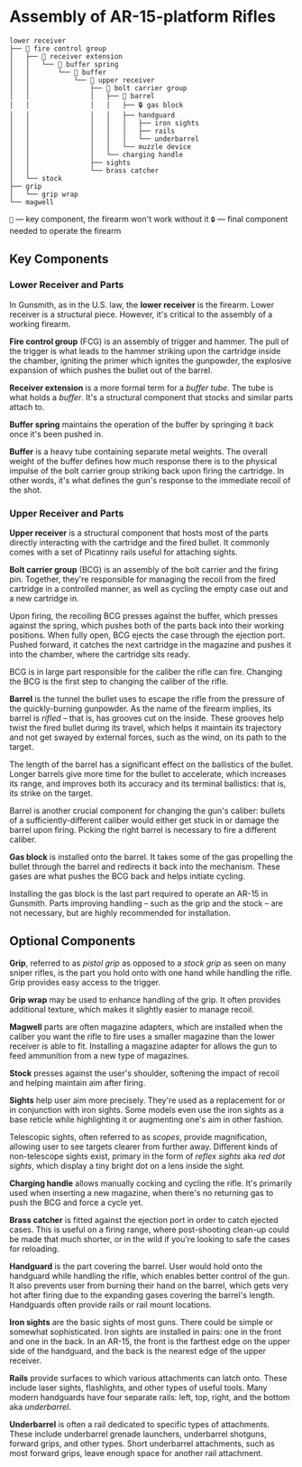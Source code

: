# Assembly of AR-15-platform Rifles

```
lower receiver
├── 🔑 fire control group
│   ├── 🔑 receiver extension
│   │   └── 🔑 buffer spring
│   │       └── 🔑 buffer
│   │           └── 🔑 upper receiver
│   │               ├── 🔑 bolt carrier group
│   │               │   ├── 🔑 barrel
│   │               │   │   ├── 🔒 gas block
│   │               │   │   ├── handguard
│   │               │   │   │   ├── iron sights
│   │               │   │   │   ├── rails
│   │               │   │   │   └── underbarrel
│   │               │   │   └── muzzle device
│   │               │   └── charging handle
│   │               ├── sights
│   │               └── brass catcher
│   └── stock
├── grip
│   └── grip wrap
└── magwell
```

`🔑` — key component, the firearm won't work without it
`🔒` — final component needed to operate the firearm


## Key Components

### Lower Receiver and Parts

In Gunsmith, as in the U.S. law, the **lower receiver** is the firearm. Lower receiver is a structural piece. However, it's critical to the assembly of a working firearm.

**Fire control group** (FCG) is an assembly of trigger and hammer. The pull of the trigger is what leads to the hammer striking upon the cartridge inside the chamber, igniting the primer which ignites the gunpowder, the explosive expansion of which pushes the bullet out of the barrel.

**Receiver extension** is a more formal term for a *buffer tube*. The tube is what holds a *buffer*. It's a structural component that stocks and similar parts attach to.

**Buffer spring** maintains the operation of the buffer by springing it back once it's been pushed in.

**Buffer** is a heavy tube containing separate metal weights. The overall weight of the buffer defines how much response there is to the physical impulse of the bolt carrier group striking back upon firing the cartridge. In other words, it's what defines the gun's response to the immediate recoil of the shot.


### Upper Receiver and Parts

**Upper receiver** is a structural component that hosts most of the parts directly interacting with the cartridge and the fired bullet. It commonly comes with a set of Picatinny rails useful for attaching sights.

**Bolt carrier group** (BCG) is an assembly of the bolt carrier and the firing pin. Together, they're responsible for managing the recoil from the fired cartridge in a controlled manner, as well as cycling the empty case out and a new cartridge in.

Upon firing, the recoiling BCG presses against the buffer, which presses against the spring, which pushes both of the parts back into their working positions. When fully open, BCG ejects the case through the ejection port. Pushed forward, it catches the next cartridge in the magazine and pushes it into the chamber, where the cartridge sits ready.

BCG is in large part responsible for the caliber the rifle can fire. Changing the BCG is the first step to changing the caliber of the rifle.

**Barrel** is the tunnel the bullet uses to escape the rifle from the pressure of the quickly-burning gunpowder. As the name of the firearm implies, its barrel is *rifled* ­– that is, has grooves cut on the inside. These grooves help twist the fired bullet during its travel, which helps it maintain its trajectory and not get swayed by external forces, such as the wind, on its path to the target.

The length of the barrel has a significant effect on the ballistics of the bullet. Longer barrels give more time for the bullet to accelerate, which increases its range, and improves both its accuracy and its terminal ballistics: that is, its strike on the target.

Barrel is another crucial component for changing the gun's caliber: bullets of a sufficiently-different caliber would either get stuck in or damage the barrel upon firing. Picking the right barrel is necessary to fire a different caliber.

**Gas block** is installed onto the barrel. It takes some of the gas propelling the bullet through the barrel and redirects it back into the mechanism. These gases are what pushes the BCG back and helps initiate cycling.

Installing the gas block is the last part required to operate an AR-15 in Gunsmith. Parts improving handling – such as the grip and the stock – are not necessary, but are highly recommended for installation.


## Optional Components

**Grip**, referred to as *pistol grip* as opposed to a *stock grip* as seen on many sniper rifles, is the part you hold onto with one hand while handling the rifle. Grip provides easy access to the trigger.

**Grip wrap** may be used to enhance handling of the grip. It often provides additional texture, which makes it slightly easier to manage recoil.

**Magwell** parts are often magazine adapters, which are installed when the caliber you want the rifle to fire uses a smaller magazine than the lower receiver is able to fit. Installing a magazine adapter for allows the gun to feed ammunition from a new type of magazines.

**Stock** presses against the user's shoulder, softening the impact of recoil and helping maintain aim after firing.

**Sights** help user aim more precisely. They're used as a replacement for or in conjunction with iron sights. Some models even use the iron sights as a base reticle while highlighting it or augmenting one's aim in other fashion.

Telescopic sights, often referred to as *scopes*, provide magnification, allowing user to see targets clearer from further away. Different kinds of non-telescope sights exist, primary in the form of *reflex sights* aka *red dot sights*, which display a tiny bright dot on a lens inside the sight.

**Charging handle** allows manually cocking and cycling the rifle. It's primarily used when inserting a new magazine, when there's no returning gas to push the BCG and force a cycle yet.

**Brass catcher** is fitted against the ejection port in order to catch ejected cases. This is useful on a firing range, where post-shooting clean-up could be made that much shorter, or in the wild if you're looking to safe the cases for reloading.

**Handguard** is the part covering the barrel. User would hold onto the handguard while handling the rifle, which enables better control of the gun. It also prevents user from burning their hand on the barrel, which gets very hot after firing due to the expanding gases covering the barrel's length. Handguards often provide rails or rail mount locations.

**Iron sights** are the basic sights of most guns. There could be simple or somewhat sophisticated. Iron sights are installed in pairs: one in the front and one in the back. In an AR-15, the front is the farthest edge on the upper side of the handguard, and the back is the nearest edge of the upper receiver.

**Rails** provide surfaces to which various attachments can latch onto. These include laser sights, flashlights, and other types of useful tools. Many modern handguards have four separate rails: left, top, right, and the bottom aka *underbarrel*.

**Underbarrel** is often a rail dedicated to specific types of attachments. These include underbarrel grenade launchers, underbarrel shotguns, forward grips, and other types. Short underbarrel attachments, such as most forward grips, leave enough space for another rail attachment.